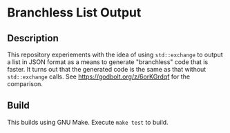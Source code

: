 # Branchless List Output

## Description

This repository experiements with the idea of using `std::exchange` to output a
list in JSON format as a means to generate "branchless" code that is faster. It
turns out that the generated code is the same as that without `std::exchange`
calls. See https://godbolt.org/z/6orKGrdqf for the comparison.

## Build

This builds using GNU Make. Execute `make test` to build.
